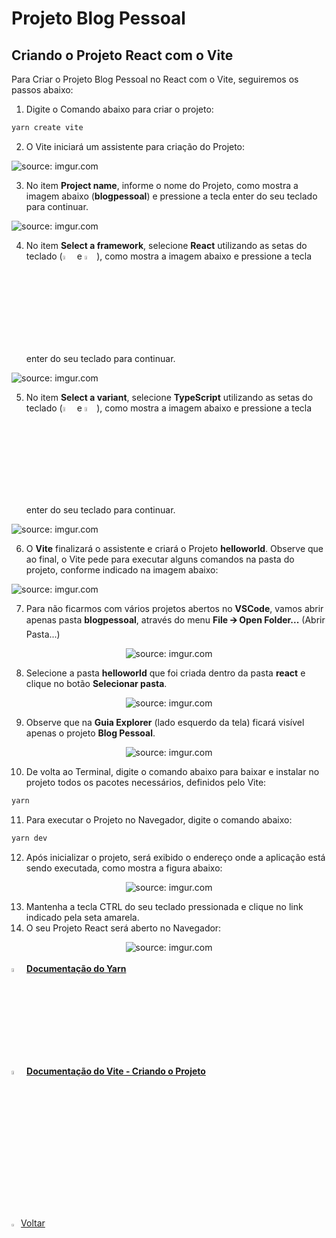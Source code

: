 <h1>Projeto Blog Pessoal</h1>







<h2>Criando o Projeto React com o Vite</h2>

Para Criar o Projeto Blog Pessoal no React com o Vite, seguiremos os passos abaixo:

1. Digite o Comando abaixo para criar o projeto:

```bash
yarn create vite
```

2. O Vite iniciará um assistente para criação do Projeto:

<div><img src="https://i.imgur.com/ySrZjGM.png" title="source: imgur.com" /></div>

3. No item **Project name**, informe o nome do Projeto, como mostra a imagem abaixo (**blogpessoal**) e pressione a tecla enter do seu teclado para continuar.

<div><img src="https://i.imgur.com/lwM5R5b.png" title="source: imgur.com" /></div>

4. No item **Select a framework**, selecione **React** utilizando as setas do teclado (<img width="4%" src="https://i.imgur.com/PyxzSs8.png" title="source: imgur.com" /> e <img width="4%" src="https://i.imgur.com/f697CUD.png" title="source: imgur.com" />), como mostra a imagem abaixo e pressione a tecla enter do seu teclado para continuar.

<div><img src="https://i.imgur.com/H1upKEu.png" title="source: imgur.com" /></div>

5. No item **Select a variant**, selecione **TypeScript** utilizando as setas do teclado (<img width="4%" src="https://i.imgur.com/PyxzSs8.png" title="source: imgur.com" /> e <img width="4%" src="https://i.imgur.com/f697CUD.png" title="source: imgur.com" />), como mostra a imagem abaixo e pressione a tecla enter do seu teclado para continuar.

<div><img src="https://i.imgur.com/FrMCPS2.png" title="source: imgur.com" /></div>

6. O **Vite** finalizará o assistente e criará o Projeto **helloworld**. Observe que ao final, o Vite pede para executar alguns comandos na pasta do projeto, conforme indicado na imagem abaixo:

<div><img src="https://i.imgur.com/CwPhZKI.png" title="source: imgur.com" /></div>

7. Para não ficarmos com vários projetos abertos no **VSCode**, vamos abrir apenas pasta **blogpessoal**, através do menu **File 🡪 Open Folder...** (Abrir Pasta...)

<div align="center"><img src="https://i.imgur.com/l9KGMpo.png" title="source: imgur.com" /></div>

8. Selecione a pasta **helloworld** que foi criada dentro da pasta **react** e clique no botão **Selecionar pasta**.

<div align="center"><img src="https://i.imgur.com/n6rvbVm.png" title="source: imgur.com" /></div>

9. Observe que na **Guia Explorer** (lado esquerdo da tela) ficará visível apenas o projeto **Blog Pessoal**.

<div align="center"><img src="https://i.imgur.com/e3jy0zm.png" title="source: imgur.com" /></div>

10. De volta ao Terminal, digite o comando abaixo para baixar e instalar no projeto todos os pacotes necessários, definidos pelo Vite:

```bash
yarn
```

11. Para executar o Projeto no Navegador, digite o comando abaixo:

```bash
yarn dev
```

12. Após inicializar o projeto, será exibido o endereço onde a aplicação está sendo executada, como mostra a figura abaixo:

<div align="center"><img src="https://i.imgur.com/g84FWAz.png" title="source: imgur.com" /></div>

13. Mantenha a tecla CTRL do seu teclado pressionada e clique no link indicado pela seta amarela.
14. O seu Projeto React será aberto no Navegador:

<div align="center"><img src="https://i.imgur.com/jHvQa65.png" title="source: imgur.com" /></div>

<br />

<div align="left"><img src="https://i.imgur.com/d2fveSQ.png" title="source: imgur.com" width="4%"/> <a href="https://v2.vitejs.dev/guide/" target="_blank"><b>Documentação do Yarn</b></a></div>

<div align="left"><img src="https://i.imgur.com/PfeEJwo.png" title="source: imgur.com" width="4%"/> <a href="https://v2.vitejs.dev/guide/#community-templates" target="_blank"><b>Documentação do Vite - Criando o Projeto</b></a></div>

<br />


<br /><br />
	
<div align="left"><a href="README.md"><img src="https://i.imgur.com/XMgF3gl.png" title="source: imgur.com" width="3%"/>Voltar</a></div>